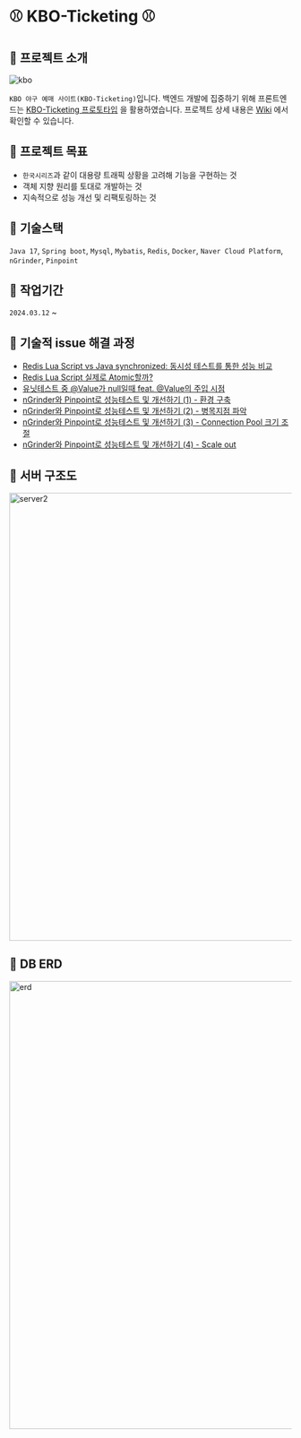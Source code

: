 # ⚾ KBO-Ticketing ⚾

## 📌 프로젝트 소개

![kbo](https://github.com/f-lab-edu/kbo-ticketing/assets/59499600/2af013e7-c460-45dd-8123-d9c1daa9edbf)

`KBO 야구 예매 사이트(KBO-Ticketing)`입니다. 백엔드 개발에 집중하기 위해
프론트엔드는 [KBO-Ticketing 프로토타입](https://ovenapp.io/view/LGQwJohSa02Ln3DJ18z8umKmDUtWxCww/) 을 활용하였습니다.
프로젝트 상세 내용은 [Wiki](https://github.com/f-lab-edu/kbo-ticketing/wiki) 에서 확인할 수 있습니다.

## 📌 프로젝트 목표

- `한국시리즈`과 같이 대용량 트래픽 상황을 고려해 기능을 구현하는 것
- 객체 지향 원리를 토대로 개발하는 것
- 지속적으로 성능 개선 및 리팩토링하는 것

## 📌 기술스택

`Java 17`, `Spring boot`, `Mysql`, `Mybatis`, `Redis`, `Docker`, `Naver Cloud Platform`, `nGrinder`, `Pinpoint`

## 📌 작업기간

`2024.03.12` ~

## 📌 기술적 issue 해결 과정

- [Redis Lua Script vs Java synchronized: 동시성 테스트를 통한 성능 비교](https://azelhhh.tistory.com/115)
- [Redis Lua Script 실제로 Atomic할까?](https://azelhhh.tistory.com/116)
- [유닛테스트 중 @Value가 null일때 feat. @Value의 주입 시점](https://azelhhh.tistory.com/117)
- [nGrinder와 Pinpoint로 성능테스트 및 개선하기 (1) - 환경 구축](https://azelhhh.tistory.com/118)
- [nGrinder와 Pinpoint로 성능테스트 및 개선하기 (2) - 병목지점 파악](https://azelhhh.tistory.com/119)
- [nGrinder와 Pinpoint로 성능테스트 및 개선하기 (3) - Connection Pool 크기 조절](https://azelhhh.tistory.com/120)
- [nGrinder와 Pinpoint로 성능테스트 및 개선하기 (4) - Scale out](https://azelhhh.tistory.com/122)

## 📌 서버 구조도

<img width="800" alt="server2" src="https://github.com/f-lab-edu/kbo-ticketing/assets/59499600/b535e355-2253-4cfd-b371-dae2ee48ceed">

## 📌 DB ERD

<img width="800" alt="erd" src="https://github.com/f-lab-edu/kbo-ticketing/assets/59499600/e5a5b8e4-30f2-4cad-8c10-dfbe90a68236">